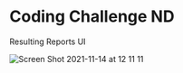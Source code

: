 # Coding Challenge ND
Resulting Reports UI

![Screen Shot 2021-11-14 at 12 11 11](https://user-images.githubusercontent.com/60103532/141678452-819ae03e-170f-47ef-a8fc-c26b7d2a1266.png)
